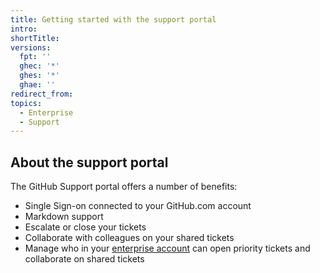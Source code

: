 ```yaml
---
title: Getting started with the support portal
intro: 
shortTitle: 
versions:
  fpt: ''
  ghec: '*'
  ghes: '*'
  ghae: ''
redirect_from:
topics:
  - Enterprise
  - Support
---
```


## About the support portal

The GitHub Support portal offers a number of benefits:

* Single Sign-on connected to your GitHub.com account
* Markdown support
* Escalate or close your tickets
* Collaborate with colleagues on your shared tickets
* Manage who in your [enterprise account](/admin/overview/about-enterprise-accounts.md) can open priority tickets and collaborate on shared tickets
